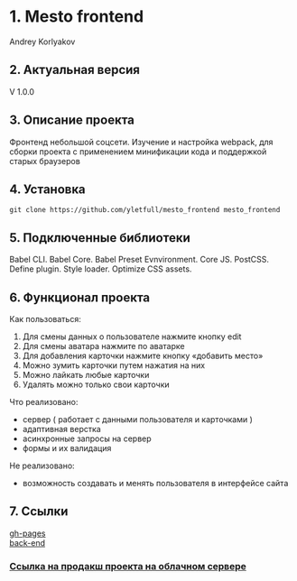 # 1. Mesto frontend
Andrey Korlyakov  
## 2. Актуальная версия  
V 1.0.0  

## 3. Описание проекта
Фронтенд небольшой соцсети.
Изучение и настройка webpack, для сборки проекта с применением минификации кода и поддержкой старых браузеров

## 4. Установка  
`git clone https://github.com/yletfull/mesto_frontend mesto_frontend`

## 5. Подключенные библиотеки  
Babel CLI.
Babel Core.
Babel Preset Evnvironment.
Сore JS.
PostCSS.
Define plugin.
Style loader.
Optimize CSS assets.

## 6. Функционал проекта  
Как пользоваться:  
1) Для смены данных о пользователе нажмите кнопку edit  
2) Для смены аватара нажмите по аватарке  
3) Для добавления карточки нажмите кнопку «добавить место»  
4) Можно зумить карточки путем нажатия на них  
5) Можно лайкать любые карточки  
6) Удалять можно только свои карточки  

Что реализовано:  
- сервер ( работает с данными пользователя и карточками )  
- адаптивная верстка  
- асинхронные запросы на сервер  
- формы и их валидация  

Не реализовано:  
- возможность создавать и менять пользователя в интерфейсе сайта  

## 7. Ссылки
[gh-pages](https://yletfull.github.io/spr11/)  
[back-end](https://github.com/yletfull/mesto_api)    
### [Ссылка на продакш проекта на облачном сервере](https://www.mesto-project.gq/)   
